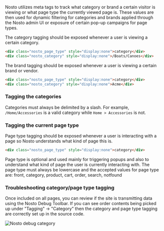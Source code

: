 Nosto utilizes meta tags to track what category or brand a certain visitor is viewing or what page type the currently viewed page is. These values are then used for dynamic filtering for categories and brands applied through the Nosto admin UI or exposure of certain pop-up campaigns for page types.  

The category tagging should be exposed whenever a user is viewing a certain category. 

```html
<div class="nosto_page_type" style="display:none">category</div>
<div class="nosto_category" style="display:none">/Boats/Canoes</div>
```

The brand tagging should be exposed whenever a user is viewing a certain brand or vendor. 

```html
<div class="nosto_page_type" style="display:none">category</div>
<div class="nosto_category" style="display:none">Acme</div>
```

### Tagging the categories

Categories must always be delimited by a slash. For example, `/Home/Accessories` is a valid category while `Home > Accessories` is not.

### Tagging the current page type

Page type tagging should be exposed whenever a user is interacting with a page so Nosto understands what kind of page this is. 
```html
<div class="nosto_page_type" style="display:none">category</div>
```

Page type is optional and used mainly for triggering popups and also to understand what kind of page the user is currently interacting with. The page type must always be lowercase and the accepted values for page type are: front, category, product, cart, order, search, notfound

### Troubleshooting category/page type tagging

Once included on all pages, you can review if the site is transmitting data using the Nosto Debug Toolbar. If you can see order contents being picked up under "Tagging" → "Category" then the category and page type tagging are correctly set up in the source code.

![Nosto debug category ](https://nosto-campaign-assets.s3.amazonaws.com/images/nosto-debug-toolbar-category.png)
